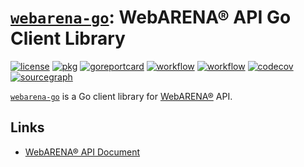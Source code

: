 # [`webarena-go`](https://github.com/hakadoriya/webarena-go): WebARENA® API Go Client Library

[![license](https://img.shields.io/github/license/hakadoriya/webarena-go)](LICENSE)
[![pkg](https://pkg.go.dev/badge/github.com/hakadoriya/webarena-go)](https://pkg.go.dev/github.com/hakadoriya/webarena-go)
[![goreportcard](https://goreportcard.com/badge/github.com/hakadoriya/webarena-go)](https://goreportcard.com/report/github.com/hakadoriya/webarena-go)
[![workflow](https://github.com/hakadoriya/webarena-go/workflows/go-lint/badge.svg)](https://github.com/hakadoriya/webarena-go/tree/main)
[![workflow](https://github.com/hakadoriya/webarena-go/workflows/go-test/badge.svg)](https://github.com/hakadoriya/webarena-go/tree/main)
[![codecov](https://codecov.io/gh/hakadoriya/webarena-go/branch/main/graph/badge.svg?token=4UML9FB7BX)](https://codecov.io/gh/hakadoriya/webarena-go)
[![sourcegraph](https://sourcegraph.com/github.com/hakadoriya/webarena-go/-/badge.svg)](https://sourcegraph.com/github.com/hakadoriya/webarena-go)

[`webarena-go`](https://github.com/hakadoriya/webarena-go) is a Go client library for [WebARENA®](https://web.arena.ne.jp/) API.

## Links

- [WebARENA® API Document](https://indigo.arena.ne.jp/userapi/)
